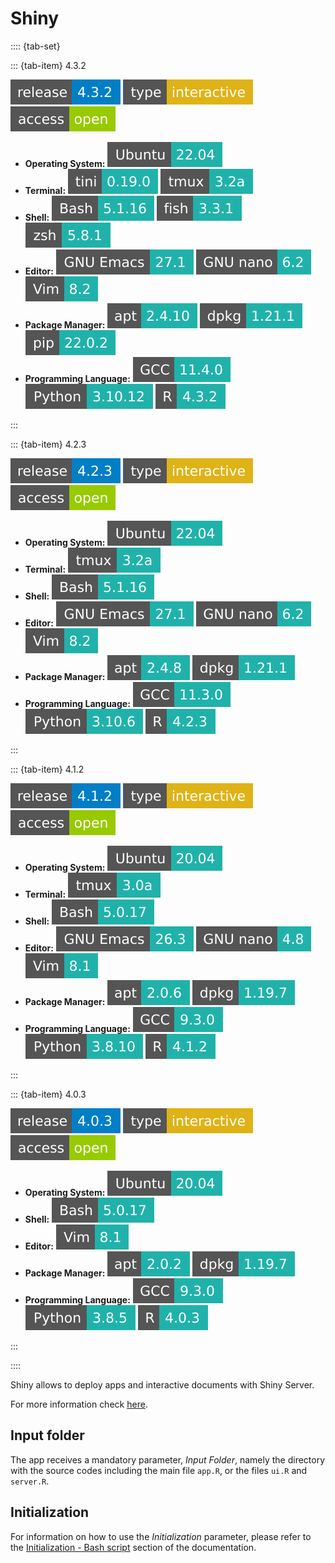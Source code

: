 # Shiny

:::: {tab-set}

::: {tab-item} 4.3.2

[![shiny](badges/release-4.3.2-blue.svg)](https://cloud.sdu.dk/app/jobs/create?app=shiny&version=4.3.2)
![type](badges/type-interactive-yellow.svg)
![access](badges/access-open-green.svg)
* **Operating System:** ![](./badges/Ubuntu-22.04-lightseagreen.svg)
* **Terminal:** ![](./badges/tini-0.19.0-lightseagreen.svg) ![](./badges/tmux-3.2a-lightseagreen.svg)
* **Shell:** ![](./badges/bash-5.1.16-lightseagreen.svg) ![](./badges/fish-3.3.1-lightseagreen.svg) ![](./badges/zsh-5.8.1-lightseagreen.svg)
* **Editor:** ![](./badges/emacs-27.1-lightseagreen.svg) ![](./badges/nano-6.2-lightseagreen.svg) ![](./badges/vim-8.2-lightseagreen.svg)
* **Package Manager:** ![](./badges/apt-2.4.10-lightseagreen.svg) ![](./badges/dpkg-1.21.1-lightseagreen.svg) ![](./badges/pip-22.0.2-lightseagreen.svg)
* **Programming Language:** ![](./badges/GCC-11.4.0-lightseagreen.svg) ![](./badges/Python-3.10.12-lightseagreen.svg) ![](./badges/R-4.3.2-lightseagreen.svg)

:::

::: {tab-item} 4.2.3

[![shiny](badges/release-4.2.3-blue.svg)](https://cloud.sdu.dk/app/jobs/create?app=shiny&version=4.2.3)
![type](badges/type-interactive-yellow.svg)
![access](badges/access-open-green.svg)
* **Operating System:** ![](./badges/Ubuntu-22.04-lightseagreen.svg)
* **Terminal:** ![](./badges/tmux-3.2a-lightseagreen.svg)
* **Shell:** ![](./badges/bash-5.1.16-lightseagreen.svg)
* **Editor:** ![](./badges/emacs-27.1-lightseagreen.svg) ![](./badges/nano-6.2-lightseagreen.svg) ![](./badges/vim-8.2-lightseagreen.svg)
* **Package Manager:** ![](./badges/apt-2.4.8-lightseagreen.svg) ![](./badges/dpkg-1.21.1-lightseagreen.svg)
* **Programming Language:** ![](./badges/GCC-11.3.0-lightseagreen.svg) ![](./badges/Python-3.10.6-lightseagreen.svg) ![](./badges/R-4.2.3-lightseagreen.svg)

:::

::: {tab-item} 4.1.2

[![shiny](badges/release-4.1.2-blue.svg)](https://cloud.sdu.dk/app/jobs/create?app=shiny&version=4.1.2a)
![type](badges/type-interactive-yellow.svg)
![access](badges/access-open-green.svg)
* **Operating System:** ![](./badges/Ubuntu-20.04-lightseagreen.svg)
* **Terminal:** ![](./badges/tmux-3.0a-lightseagreen.svg)
* **Shell:** ![](./badges/bash-5.0.17-lightseagreen.svg)
* **Editor:** ![](./badges/emacs-26.3-lightseagreen.svg) ![](./badges/nano-4.8-lightseagreen.svg) ![](./badges/vim-8.1-lightseagreen.svg)
* **Package Manager:** ![](./badges/apt-2.0.6-lightseagreen.svg) ![](./badges/dpkg-1.19.7-lightseagreen.svg)
* **Programming Language:** ![](./badges/GCC-9.3.0-lightseagreen.svg) ![](./badges/Python-3.8.10-lightseagreen.svg) ![](./badges/R-4.1.2-lightseagreen.svg)

:::

::: {tab-item} 4.0.3

[![shiny](badges/release-4.0.3-blue.svg)](https://cloud.sdu.dk/app/jobs/create?app=shiny&version=4.0.3a)
![type](badges/type-interactive-yellow.svg)
![access](badges/access-open-green.svg)
* **Operating System:** ![](./badges/Ubuntu-20.04-lightseagreen.svg)
* **Shell:** ![](./badges/bash-5.0.17-lightseagreen.svg)
* **Editor:** ![](./badges/vim-8.1-lightseagreen.svg)
* **Package Manager:** ![](./badges/apt-2.0.2-lightseagreen.svg) ![](./badges/dpkg-1.19.7-lightseagreen.svg)
* **Programming Language:** ![](./badges/GCC-9.3.0-lightseagreen.svg) ![](./badges/Python-3.8.5-lightseagreen.svg) ![](./badges/R-4.0.3-lightseagreen.svg)

:::

::::

Shiny allows to deploy apps and interactive documents with Shiny Server.

For more information check [here](https://shiny.rstudio.com/).

## Input folder

The app receives a mandatory parameter, *Input Folder*, namely the directory with the source codes including the main file `app.R`,  or the files `ui.R` and `server.R`.

## Initialization

For information on how to use the *Initialization* parameter, please refer to the [Initialization - Bash script](../hands-on/init-sh.md) section of the documentation.
